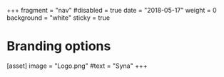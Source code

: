 +++
fragment = "nav"
#disabled = true
date = "2018-05-17"
weight = 0
background = "white"
sticky = true



# Branding options
[asset]
  image = "Logo.png"
  #text = "Syna" 
+++
